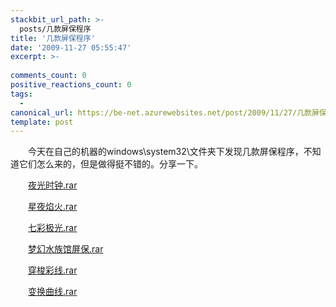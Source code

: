 ```yaml
---
stackbit_url_path: >-
  posts/几款屏保程序
title: '几款屏保程序'
date: '2009-11-27 05:55:47'
excerpt: >-
  
comments_count: 0
positive_reactions_count: 0
tags: 
  - 
canonical_url: https://be-net.azurewebsites.net/post/2009/11/27/几款屏保程序
template: post
---
```

<div style="text-indent: 2em;"><p>今天在自己的机器的windows\system32\文件夹下发现几款屏保程序，不知道它们怎么来的，但是做得挺不错的。分享一下。</p><p><a target="_blank" href="http://www.myfootprints.cn/OldWeb/blog/upload/夜光时钟.rar">夜光时钟.rar</a></p><p><a target="_blank" href="http://www.myfootprints.cn/OldWeb/blog/upload/星夜焰火.rar">星夜焰火.rar</a></p><p><span class="Apple-style-span" style="background-color: rgb(255, 255, 255); "><a href="http://www.myfootprints.cn/OldWeb/blog/upload/七彩极光.rar" target="_blank">七彩极光.rar</a></span></p><p><span class="Apple-style-span" style="background-color: rgb(255, 255, 255); "><a href="http://www.myfootprints.cn/OldWeb/blog/upload/梦幻水族馆屏保.rar" target="_blank">梦幻水族馆屏保.rar</a></span></p><p><span class="Apple-style-span" style="background-color: rgb(255, 255, 255); "><a href="http://www.myfootprints.cn/OldWeb/blog/upload/穿梭彩线.rar" target="_blank">穿梭彩线.rar</a></span></p><p><span class="Apple-style-span" style="background-color: rgb(255, 255, 255); "><a href="http://www.myfootprints.cn/OldWeb/blog/upload/变换曲线.rar" target="_blank">变换曲线.rar</a></span></p></div>